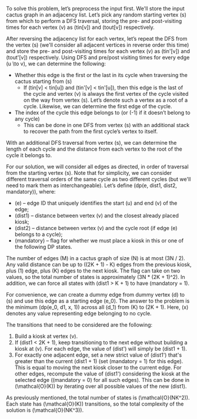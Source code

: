 To solve this problem, let’s preprocess the input first. We'll store the input cactus graph in an adjacency list. Let’s pick any random starting vertex \(s\) from which to perform a DFS traversal, storing the pre- and post-visiting times for each vertex \(v\) as \(tin[v]\) and \(tout[v]\) respectively.

After reversing the adjacency list for each vertex, let’s repeat the DFS from the vertex \(s\) (we'll consider all adjacent vertices in reverse order this time) and store the pre- and post-visiting times for each vertex \(v\) as \(tin'[v]\) and \(tout'[v]\) respectively. Using DFS and pre/post visiting times for every edge \(u \to v\), we can determine the following:

* Whether this edge is the first or the last in its cycle when traversing the cactus starting from \(s\)
  * If \(tin[v] < tin[u]\) and \(tin'[v] < tin'[u]\), then this edge is the last of the cycle and vertex \(v\) is always the first vertex of the cycle visited on the way from vertex \(s\). Let’s denote such a vertex as a root of a cycle. Likewise, we can determine the first edge of the cycle.
* The index of the cycle this edge belongs to (or \(-1\) if it doesn’t belong to any cycle)
  * This can be done in one DFS from vertex \(s\) with an additional stack to recover the path from the first cycle’s vertex to itself.

With an additional DFS traversal from vertex \(s\), we can determine the length of each cycle and the distance from each vertex to the root of the cycle it belongs to.

For our solution, we will consider all edges as directed, in order of traversal from the starting vertex \(s\). Note that for simplicity, we can consider different traversal orders of the same cycle as two different cycles (but we'll need to mark them as interchangeable). Let’s define \(dp(e, dist1, dist2, mandatory)\), where:

* \(e\) – edge ID that uniquely identifies the start \(u\) and end \(v\) of the edge;
* \(dist1\) – distance between vertex \(v\) and the closest already placed kiosk;
* \(dist2\) – distance between vertex \(v\) and the cycle root (if edge \(e\) belongs to a cycle);
* \(mandatory\) – flag for whether we must place a kiosk in this or one of the following DP states.

The number of edges \(M\) in a cactus graph of size \(N\) is at most \(3N / 2\). Any valid distance can be up to \((2K + 1) - K\) edges from the previous kiosk, plus \(1\) edge, plus \(K\) edges to the next kiosk. The flag can take on two values, so the total number of states is approximately \(3N * (2K + 1)^2\). In addition, we can force all states with \(dist1 > K + 1\) to have \(mandatory = 1\).

For convenience, we can create a dummy edge from dummy vertex \(d\) to \(s\) and use this edge as a starting edge \(e_0\). The answer to the problem is the minimum \(dp(e_0, d1, x, 1)\) across all \(d_1\) from \(K\) to \(2K + 1\). Here, \(x\) denotes any value representing edge belonging to no cycle.

The transitions that need to be considered are the following:

1. Build a kiosk at vertex \(v\).
2. If \(dist1 < 2K + 1\), keep transitioning to the next edge without building a kiosk at \(v\). For each edge, the value of \(dist'\) will simply be \(dist1 + 1\).
3. For exactly one adjacent edge, set a new strict value of \(dist1'\) that's greater than the current \(dist1 + 1\) (set \(mandatory = 1\) for this edge). This is equal to moving the next kiosk closer to the current edge. For other edges, recompute the value of \(dist1'\) considering the kiosk at the selected edge (\(mandatory = 0\) for all such edges). This can be done in \(\mathcal{O}(K)\) by iterating over all possible values of the new \(dist1\).

As previously mentioned, the total number of states is \(\mathcal{O}(NK^2)\). Each state has \(\mathcal{O}(K)\) transitions, so the total complexity of the solution is \(\mathcal{O}(NK^3)\).

